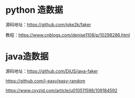 # python 造数据

源码地址：https://github.com/joke2k/faker

教程：https://www.cnblogs.com/denise1108/p/10298286.html

# java造数据

源码地址：https://github.com/DiUS/java-faker

https://github.com/j-easy/easy-random

https://www.cxyzjd.com/article/u010511598/109184592